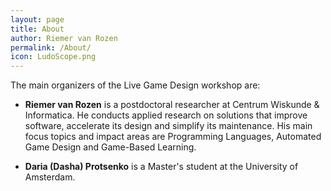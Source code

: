 ```yaml
---
layout: page
title: About
author: Riemer van Rozen
permalink: /About/
icon: LudoScope.png
---
```

The main organizers of the Live Game Design workshop are:

* **Riemer van Rozen** is a postdoctoral researcher at Centrum Wiskunde & Informatica. He conducts applied research on solutions that improve software, accelerate its design and simplify its maintenance. His main focus topics and impact areas are Programming Languages, Automated Game Design and Game-Based Learning. 

* **Daria (Dasha) Protsenko** is a Master's student at the University of Amsterdam.